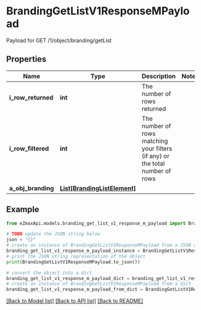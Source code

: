 # BrandingGetListV1ResponseMPayload

Payload for GET /1/object/branding/getList

## Properties

Name | Type | Description | Notes
------------ | ------------- | ------------- | -------------
**i_row_returned** | **int** | The number of rows returned | 
**i_row_filtered** | **int** | The number of rows matching your filters (if any) or the total number of rows | 
**a_obj_branding** | [**List[BrandingListElement]**](BrandingListElement.md) |  | 

## Example

```python
from eZmaxApi.models.branding_get_list_v1_response_m_payload import BrandingGetListV1ResponseMPayload

# TODO update the JSON string below
json = "{}"
# create an instance of BrandingGetListV1ResponseMPayload from a JSON string
branding_get_list_v1_response_m_payload_instance = BrandingGetListV1ResponseMPayload.from_json(json)
# print the JSON string representation of the object
print(BrandingGetListV1ResponseMPayload.to_json())

# convert the object into a dict
branding_get_list_v1_response_m_payload_dict = branding_get_list_v1_response_m_payload_instance.to_dict()
# create an instance of BrandingGetListV1ResponseMPayload from a dict
branding_get_list_v1_response_m_payload_from_dict = BrandingGetListV1ResponseMPayload.from_dict(branding_get_list_v1_response_m_payload_dict)
```
[[Back to Model list]](../README.md#documentation-for-models) [[Back to API list]](../README.md#documentation-for-api-endpoints) [[Back to README]](../README.md)


